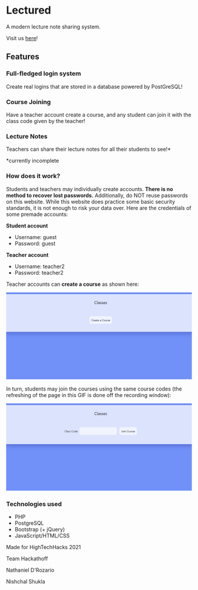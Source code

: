 # Lectured

A modern lecture note sharing system.

Visit us [here](http://lectured.herokuapp.com/)!

## Features

### Full-fledged login system

Create real logins that are stored in a database powered by PostGreSQL!

### Course Joining

Have a teacher account create a course, and any student can join it with the class code given by the teacher!

### Lecture Notes

Teachers can share their lecture notes for all their students to see!*

*currently incomplete

### How does it work?

Students and teachers may individually create accounts. **There is no method to recover lost passwords.** Additionally, do NOT reuse passwords on this website. While this website does practice some basic security standards, it is not enough to risk your data over. Here are the credentials of some premade accounts:

**Student account**
- Username: guest
- Password: guest


**Teacher account**
- Username: teacher2
- Password: teacher2


Teacher accounts can **create a course** as shown here:

![Course Creation](images/course-creation.gif)

In turn, students may join the courses using the same course codes (the refreshing of the page in this GIF is done off the recording window):

![Course Join](images/course-join.gif)

### Technologies used

- PHP
- PostgreSQL
- Bootstrap (+ jQuery)
- JavaScript/HTML/CSS


Made for HighTechHacks 2021

Team Hackathoff

Nathaniel D'Rozario

Nishchal Shukla

